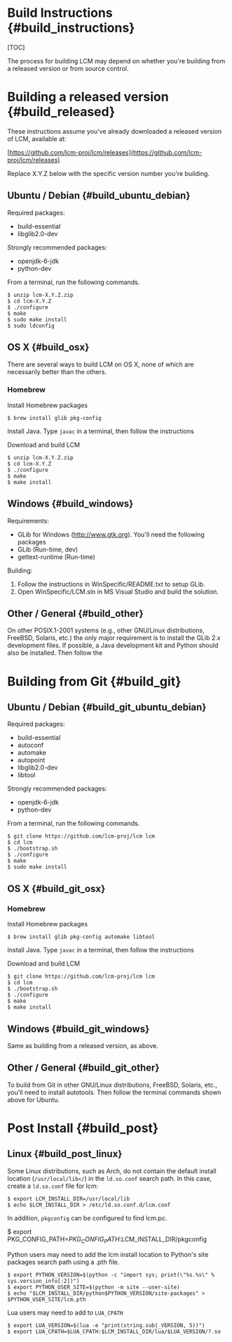 Build Instructions {#build_instructions}
====

[TOC]

The process for building LCM may depend on whether you're building from a
released version or from source control.

# Building a released version {#build_released}

These instructions assume you've already downloaded a released version of LCM,
available at:

[https://github.com/lcm-proj/lcm/releases](https://github.com/lcm-proj/lcm/releases)

Replace X.Y.Z below with the specific version number you're building.

## Ubuntu / Debian {#build_ubuntu_debian}

Required packages:
  - build-essential
  - libglib2.0-dev

Strongly recommended packages:
  - openjdk-6-jdk
  - python-dev

From a terminal, run the following commands.

    $ unzip lcm-X.Y.Z.zip
    $ cd lcm-X.Y.Z
    $ ./configure
    $ make
    $ sudo make install
    $ sudo ldconfig

## OS X {#build_osx}

There are several ways to build LCM on OS X, none of which are necessarily better than the others.

### Homebrew

Install Homebrew packages

    $ brew install glib pkg-config

Install Java.  Type `javac` in a terminal, then follow the instructions

Download and build LCM

    $ unzip lcm-X.Y.Z.zip
    $ cd lcm-X.Y.Z
    $ ./configure
    $ make
    $ make install

## Windows {#build_windows}

Requirements:
 - GLib for Windows (http://www.gtk.org).  You'll need the following packages
  - GLib (Run-time, dev)
  - gettext-runtime (Run-time)

Building:
  1. Follow the instructions in WinSpecific/README.txt to setup GLib.
  2. Open WinSpecific/LCM.sln in MS Visual Studio and build the solution.

## Other / General {#build_other}

On other POSIX.1-2001 systems (e.g., other GNU/Linux distributions, FreeBSD,
Solaris, etc.) the only major requirement is to install the GLib 2.x
development files.  If possible, a Java development kit and Python should also
be installed.  Then follow the 

# Building from Git {#build_git}

## Ubuntu / Debian {#build_git_ubuntu_debian}

Required packages:
 - build-essential
 - autoconf
 - automake
 - autopoint
 - libglib2.0-dev
 - libtool

Strongly recommended packages:
 - openjdk-6-jdk
 - python-dev

From a terminal, run the following commands.

    $ git clone https://github.com/lcm-proj/lcm lcm
    $ cd lcm
    $ ./bootstrap.sh
    $ ./configure
    $ make
    $ sudo make install

## OS X {#build_git_osx}

### Homebrew

Install Homebrew packages

    $ brew install glib pkg-config automake libtool

Install Java.  Type `javac` in a terminal, then follow the instructions

Download and build LCM

    $ git clone https://github.com/lcm-proj/lcm lcm
    $ cd lcm
    $ ./bootstrap.sh
    $ ./configure
    $ make
    $ make install

## Windows {#build_git_windows}

Same as building from a released version, as above.

## Other / General {#build_git_other}

To build from Git in other GNU/Linux distributions, FreeBSD, Solaris, etc.,
you'll need to install autotools.  Then follow the terminal commands shown
above for Ubuntu.

# Post Install {#build_post}

## Linux {#build_post_linux}

Some Linux distributions, such as Arch, do not contain the default install location (`/usr/local/lib</`) in the `ld.so.conf` search path. In this case, create a `ld.so.conf` file for lcm:

    $ export LCM_INSTALL_DIR=/usr/local/lib
    $ echo $LCM_INSTALL_DIR > /etc/ld.so.conf.d/lcm.conf

In addition, `pkgconfig` can be configured to find lcm.pc.

$ export PKG_CONFIG_PATH=$PKG_CONFIG_PATH:$LCM_INSTALL_DIR/pkgconfig

Python users may need to add the lcm install location to Python's site packages search path using a .pth file.

    $ export PYTHON_VERSION=$(python -c "import sys; print(\"%s.%s\" % sys.version_info[:2])")
    $ export PYTHON_USER_SITE=$(python -m site --user-site)
    $ echo "$LCM_INSTALL_DIR/python$PYTHON_VERSION/site-packages" > $PYTHON_USER_SITE/lcm.pth

Lua users may need to add to `LUA_CPATH`

    $ export LUA_VERSION=$(lua -e "print(string.sub(_VERSION, 5))")
    $ export LUA_CPATH=$LUA_CPATH:$LCM_INSTALL_DIR/lua/$LUA_VERSION/?.so
